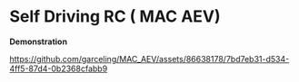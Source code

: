 # Self Driving RC ( MAC AEV)

**Demonstration**

https://github.com/garceling/MAC_AEV/assets/86638178/7bd7eb31-d534-4ff5-87d4-0b2368cfabb9

